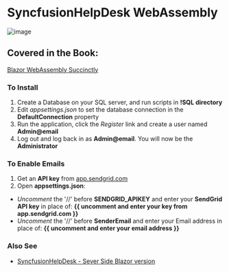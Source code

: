 # SyncfusionHelpDesk WebAssembly

![image](https://user-images.githubusercontent.com/1857799/177015099-b270961a-eb97-41ad-89be-100ee9391c47.png)

## Covered in the Book:
[Blazor WebAssembly Succinctly](https://www.syncfusion.com/succinctly-free-ebooks/blazor-webassembly-succinctly)

### To Install

1) Create a Database on your SQL server, and run scripts in **!SQL directory**
2) Edit *appsettings.json* to set the database connection in the **DefaultConnection** property
3) Run the application, click the *Register* link and create a user named **Admin@email**
4) Log out and log back in as **Admin@email**. You will now be the **Administrator** 


### To Enable Emails

1) Get an **API key** from [app.sendgrid.com](https://app.sendgrid.com)
2) Open **appsettings.json**: 
- *Uncomment* the '//' before **SENDGRID_APIKEY** and enter your **SendGrid API key** in place of: **{{ uncomment and enter your key from app.sendgrid.com }}**
- *Uncomment* the '//' before **SenderEmail** and enter your Email address in place of: **{{ uncomment and enter your email address }}**

### Also See
* [SyncfusionHelpDesk - Sever Side Blazor version](https://github.com/ADefWebserver/SyncfusionHelpDesk)
